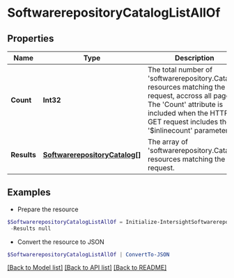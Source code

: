 # SoftwarerepositoryCatalogListAllOf
## Properties

Name | Type | Description | Notes
------------ | ------------- | ------------- | -------------
**Count** | **Int32** | The total number of &#39;softwarerepository.Catalog&#39; resources matching the request, accross all pages. The &#39;Count&#39; attribute is included when the HTTP GET request includes the &#39;$inlinecount&#39; parameter. | [optional] 
**Results** | [**SoftwarerepositoryCatalog[]**](SoftwarerepositoryCatalog.md) | The array of &#39;softwarerepository.Catalog&#39; resources matching the request. | [optional] 

## Examples

- Prepare the resource
```powershell
$SoftwarerepositoryCatalogListAllOf = Initialize-IntersightSoftwarerepositoryCatalogListAllOf  -Count null `
 -Results null
```

- Convert the resource to JSON
```powershell
$SoftwarerepositoryCatalogListAllOf | ConvertTo-JSON
```

[[Back to Model list]](../README.md#documentation-for-models) [[Back to API list]](../README.md#documentation-for-api-endpoints) [[Back to README]](../README.md)

